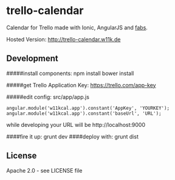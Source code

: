 # trello-calendar
Calendar for Trello made with Ionic, AngularJS and [fabs](https://github.com/w11k/fabs).


Hosted Version:
<http://trello-calendar.w11k.de>

## Development

#####install components:
    npm install
    bower install

#####get Trello Application Key:
<https://trello.com/app-key>

#####edit config:
    src/app/app.js
    
    angular.module('w11kcal.app').constant('AppKey', 'YOURKEY');
    angular.module('w11kcal.app').constant('baseUrl', 'URL');

while developing your URL will be http://localhost:9000

####fire it up:
    grunt dev
####deploy with:
    grunt dist


## License
Apache 2.0  - see LICENSE file